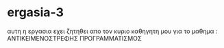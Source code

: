 # ergasia-3
αυτη η εργασια εχει ζητηθει απο τον κυριο καθηγητη μου για το μαθημα : ΑΝΤΙΚΕΙΜΕΝΟΣΤΡΕΦΗΣ ΠΡΟΓΡΑΜΜΑΤΙΣΜΟΣ 
